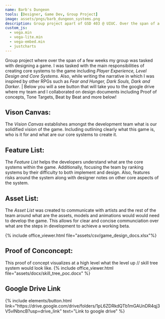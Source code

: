 ```yaml
---
name: Barb's Dungeon
tools: [Designer, Game Dev, Group Project]
image: assets/pngs/barb_dungeon_systems.png
description: Group project apart of GSD 403 @ UIUC. Over the span of a semester design different aspects of a game.
custom_js:
  - vega.min
  - vega-lite.min
  - vega-embed.min
  - justcharts
---
```



Group project where over the span of a few weeks my group was tasked with designing a game. I was tasked with the main responsibilities of creating core systems to the game including *Player Experience, Level Design and Core Systems*. Also, while writing the narrative in which I was inspired by other RPGs such as *Fear and Hunger, Dark Souls, Dark and Darker*. | Below you will a see button that will take you to the google drive where my team and I collaborated on design documents including Proof of concepts, Tone Targets, Beat by Beat and more below!

## Vison Canvas: 
The *Vision Canvas* establishes amongst the development team what is our solidified vision of the game. Including outlining clearly what this game is, who is  it for and what are our core systems to create it. 

## Feature List: 
The *Feature List* helps the developers understand what are the core systems within the game. Additionally, focusing the team by ranking systems by their difficulty to both implement and design. Also, features risks around the system along with designer notes on other core aspects of the system.

## Asset List: 
The *Asset List* was created to communicate with artists and the rest of the team around what are the assets, models and animations would would need to develop the game. This allows for clear and concise communciation over what are the steps in development to achieve a working beta.

{% include office_viewer.html file="assets/csv/game_design_docs.xlsx"%}


## Proof of Conconcept: 
This proof of concept visualizes at a high level what the level up // skill tree system would look like.
{% include office_viewer.html file="assets/docx/skill_tree_poc.docx" %}




## Google Drive Link

<div class="left">
{% include elements/button.html link="https://drive.google.com/drive/folders/1pL6ZDRkdQTb1mGAUnDR4qj3V5vlNbncB?usp=drive_link" text="Link to google drive" %}
</div>